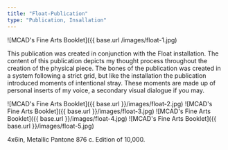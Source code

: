 ```yaml
---
title: "Float-Publication"
type: "Publication, Insallation"
---
```


![MCAD's Fine Arts Booklet]({{ base.url /images/float-1.jpg)

This publication was created in conjunction with the Float installation. The content of this publication depicts my thought process throughout the creation of the physical piece. The bones of the publication was created in a system following a strict grid, but like the installation the publication introduced moments of intentional stray. These moments are made up of personal inserts of my voice, a secondary visual dialogue if you may.

![MCAD's Fine Arts Booklet]({{ base.url }}/images/float-2.jpg)
![MCAD's Fine Arts Booklet]({{ base.url }}/images/float-3.jpg)
![MCAD's Fine Arts Booklet]({{ base.url }}/images/float-4.jpg)
![MCAD's Fine Arts Booklet]({{ base.url }}/images/float-5.jpg)

4x6in, Metallic Pantone 876 c. Edition of 10,000.
